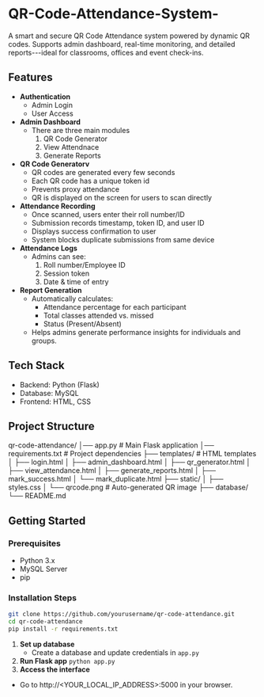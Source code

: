 # QR-Code-Attendance-System-
A smart and secure QR Code Attendance system powered by dynamic QR codes. Supports admin dashboard, real-time monitoring, and detailed reports---ideal for classrooms, offices and event check-ins.

## Features
- **Authentication**
  - Admin Login
  - User Access
- **Admin Dashboard**
  - There are three main modules
    1. QR Code Generator
    2. View Attendnace
    3. Generate Reports
- **QR Code Generatorv**
  - QR codes are generated every few seconds
  - Each QR code has a unique token id
  - Prevents proxy attendance
  - QR is displayed on the screen for users to scan directly
- **Attendance Recording**
  - Once scanned, users enter their roll number/ID
  - Submission records timestamp, token ID, and user ID
  - Displays success confirmation to user
  - System blocks duplicate submissions from same device
- **Attendance Logs**
  - Admins can see:
    1. Roll number/Employee ID
    2. Session token
    3. Date & time of entry
- **Report Generation**
  - Automatically calculates:
    - Attendance percentage for each participant
    - Total classes attended vs. missed
    - Status (Present/Absent)
  - Helps admins generate performance insights for individuals and groups.
 
## Tech Stack
- Backend: Python (Flask)
- Database: MySQL
- Frontend: HTML, CSS

## Project Structure
qr-code-attendance/
│── app.py                    # Main Flask application
│── requirements.txt          # Project dependencies
├── templates/                # HTML templates
│   ├── login.html
│   ├── admin_dashboard.html
│   ├── qr_generator.html
│   ├── view_attendance.html
│   ├── generate_reports.html
│   ├── mark_success.html
│   └── mark_duplicate.html
├── static/
│   ├── styles.css
│   └── qrcode.png            # Auto-generated QR image
├── database/                 
└── README.md                 

## Getting Started
### Prerequisites
- Python 3.x
- MySQL Server
- pip

### Installation Steps
```bash
git clone https://github.com/yourusername/qr-code-attendance.git
cd qr-code-attendance
pip install -r requirements.txt
```
1. **Set up database**
   - Create a database and update credentials in `app.py`
3. **Run Flask app**
   `python app.py`
5. **Access the interface**
- Go to http://<YOUR_LOCAL_IP_ADDRESS>:5000 in your browser.
